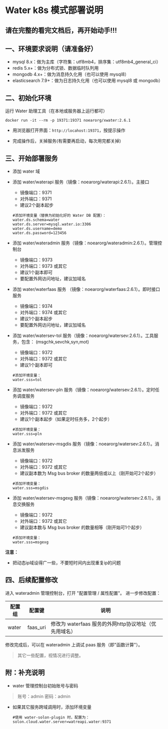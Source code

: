 # Water k8s 模式部署说明

## 请在完整的看完文档后，再开始动手!!!

## 一、环境要求说明（请准备好）

* mysql 8.x：做为主库（字符集：utf8mb4，排序集：utf8mb4_general_ci）
* redis 5.x+：做为分布式锁、数据临时队列用
* mongodb 4.x+：做为消息持久化用（也可以使用 mysql8）
* elasticsearch 7.9+：做为日志持久化用（也可以使用 mysql8 或 mongodb）

## 二、初始化环境

运行 Water 助理工具（在本地或服务器上运行都可）

```shell
docker run -it --rm -p 19371:19371 noearorg/xwater:2.6.1
```

* 用浏览器打开界面：`http://locahost:19371`，按提示操作

* 完成操作后，关掉服务(有需要再启动，每次用完都关掉)

## 三、开始部署服务

* 添加 water 域

* 添加 water/waterapi 服务（镜像：noearorg/waterapi:2.6.1）。主接口
  * 镜像端口：9371
  * 对外端口：9371
  * 建议2个副本起步
  

  ```properties
  #添加环境变量（替换为初始化好的 Water DB 配置）：
  water.ds.schema=water
  water.ds.server=mysql.water.io:3306
  water.ds.username=demo
  water.ds.password=123456
  ```

* 添加 water/wateradmin 服务（镜像：noearorg/wateradmin:2.6.1）。管理控制台
  * 镜像端口：9373
  * 对外端口：9373 或其它
  * 建议1个副本即可
  * 要配置外网访问地址，建议加域名

  
* 添加 water/waterfaas 服务 （镜像：noearorg/waterfaas:2.6.1）。即时接口服务
  * 镜像端口：9374
  * 对外端口：9374 或其它
  * 建议1个副本起步
  * 要配置外网访问地址，建议加域名
  
  
* 添加 water/watersev-tol 服务（镜像：noearorg/watersev:2.6.1）。工具服务，包含： (msgchk,sevchk,syn,mot)
  * 镜像端口：9372
  * 对外端口：9372 或其它
  * 建议1个副本即可


  ```properties
  #添加环境变量：
  water.sss=tol
  ```

* 添加 water/watersev-pln 服务（镜像：noearorg/watersev:2.6.1）。定时任务调度服务
  * 镜像端口：9372
  * 对外端口：9372 或其它
  * 建议1个副本起步（如果定时任务多，2个起步）


  ```properties
  #添加环境变量：
  water.sss=pln
  ```


* 添加 water/watersev-msgdis 服务（镜像：noearorg/watersev:2.6.1）。消息派发服务
  * 镜像端口：9372
  * 对外端口：9372 或其它
  * 建议副本数为 Msg bus broker 的数量两倍或以上（刚开始可2个起步）


  ```properties
  #添加环境变量：
  water.sss=msgdis
  ```

* 添加 water/watersev-msgexg 服务（镜像：noearorg/watersev:2.6.1）。消息交换服务
  * 镜像端口：9372
  * 对外端口：9372 或其它
  * 建议副本数与 Msg bus broker 的数量相等（刚开始可1个起步）


  ```properties
  #添加环境变量：
  water.sss=msgexg
  ```


**注意：**

* 把动态ip域设得广一些，不要短时间内出现重复ip的问题


## 四、后续配置修改

进入 wateradmin 管理控制台，打开 "配置管理 / 属性配置"。 进一步修改配置：

| 配置组 | 配置键 | 说明 |
| -------- | -------- | -------- |
| water     | faas_uri     | 修改为 waterfaas 服务的外网http协议地址（优先用域名）     |

修改完成后，可以在 wateradmin 上调试 paas 服务（即"函数计算"）。

> 其它一些配置，视情况进行调整。

## 附：补充说明

* water 管理控制台初始账号与密码

> 账号：admin 密码：admin

* 如果其它服务跨域调用时，添加环境变量


  ```properties
  #使用 water-solon-plugin 时，配置为：
  solon.cloud.water.server=watreapi.water:9371
  ```
